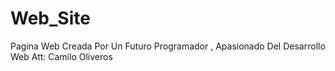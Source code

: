 # Web_Site
Pagina Web Creada Por Un Futuro Programador , Apasionado Del Desarrollo Web Att: Camilo Oliveros
